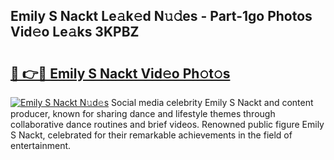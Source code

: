 ## Emily S Nackt Le𝚊k𝚎d N𝚞𝚍es - Part-1go Photos Vid𝚎o Le𝚊ks 3KPBZ

# <h2><a href="http://fb7m1i.evod.top/?m=Emily+S+Nackt">🔗 👉🔴 Emily S Nackt Vid𝚎o Ph𝚘t𝚘s</a></h2>

[![Emily S Nackt N𝚞d𝚎s](https://i.imgur.com/8V9OHl7.gif)](http://fb7m1i.evod.top/?m=Emily+S+Nackt)
Social media celebrity Emily S Nackt and content producer, known for sharing dance and lifestyle themes through collaborative dance routines and brief videos. Renowned public figure Emily S Nackt, celebrated for their remarkable achievements in the field of entertainment. 
